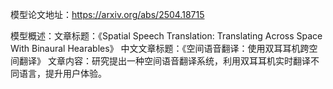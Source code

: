 模型论文地址：https://arxiv.org/abs/2504.18715

模型概述：文章标题：《Spatial Speech Translation: Translating Across Space With Binaural Hearables》
中文文章标题：《空间语音翻译：使用双耳耳机跨空间翻译》
文章内容：研究提出一种空间语音翻译系统，利用双耳耳机实时翻译不同语言，提升用户体验。
